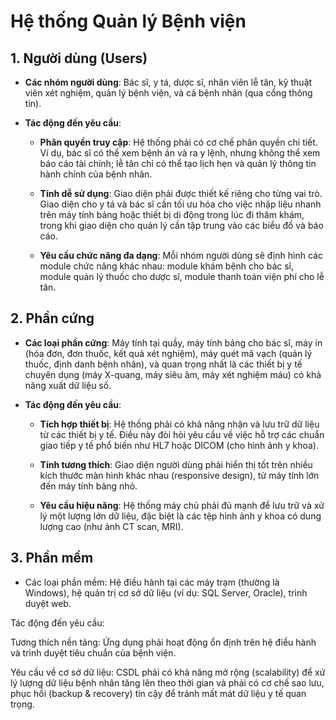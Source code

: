 # Hệ thống Quản lý Bệnh viện

## 1. Người dùng (Users)

- **Các nhóm người dùng**: Bác sĩ, y tá, dược sĩ, nhân viên lễ tân, kỹ thuật viên xét nghiệm, quản lý bệnh viện, và cả bệnh nhân (qua cổng thông tin).

- **Tác động đến yêu cầu**:

    - **Phân quyền truy cập**: Hệ thống phải có cơ chế phân quyền chi tiết. Ví dụ, bác sĩ có thể xem bệnh án và ra y lệnh, nhưng không thể xem báo cáo tài chính; lễ tân chỉ có thể tạo lịch hẹn và quản lý thông tin hành chính của bệnh nhân.

    - **Tính dễ sử dụng**: Giao diện phải được thiết kế riêng cho từng vai trò. Giao diện cho y tá và bác sĩ cần tối ưu hóa cho việc nhập liệu nhanh trên máy tính bảng hoặc thiết bị di động trong lúc đi thăm khám, trong khi giao diện cho quản lý cần tập trung vào các biểu đồ và báo cáo.

    - **Yêu cầu chức năng đa dạng**: Mỗi nhóm người dùng sẽ định hình các module chức năng khác nhau: module khám bệnh cho bác sĩ, module quản lý thuốc cho dược sĩ, module thanh toán viện phí cho lễ tân.

## 2. Phần cứng

- **Các loại phần cứng**: Máy tính tại quầy, máy tính bảng cho bác sĩ, máy in (hóa đơn, đơn thuốc, kết quả xét nghiệm), máy quét mã vạch (quản lý thuốc, định danh bệnh nhân), và quan trọng nhất là các thiết bị y tế chuyên dụng (máy X-quang, máy siêu âm, máy xét nghiệm máu) có khả năng xuất dữ liệu số.

- **Tác động đến yêu cầu**:

    - **Tích hợp thiết bị**: Hệ thống phải có khả năng nhận và lưu trữ dữ liệu từ các thiết bị y tế. Điều này đòi hỏi yêu cầu về việc hỗ trợ các chuẩn giao tiếp y tế phổ biến như HL7 hoặc DICOM (cho hình ảnh y khoa).

    - **Tính tương thích**: Giao diện người dùng phải hiển thị tốt trên nhiều kích thước màn hình khác nhau (responsive design), từ máy tính lớn đến máy tính bảng nhỏ.

    - **Yêu cầu hiệu năng**: Hệ thống máy chủ phải đủ mạnh để lưu trữ và xử lý một lượng lớn dữ liệu, đặc biệt là các tệp hình ảnh y khoa có dung lượng cao (như ảnh CT scan, MRI).

## 3. Phần mềm

- Các loại phần mềm: Hệ điều hành tại các máy trạm (thường là Windows), hệ quản trị cơ sở dữ liệu (ví dụ: SQL Server, Oracle), trình duyệt web.

Tác động đến yêu cầu:

Tương thích nền tảng: Ứng dụng phải hoạt động ổn định trên hệ điều hành và trình duyệt tiêu chuẩn của bệnh viện.

Yêu cầu về cơ sở dữ liệu: CSDL phải có khả năng mở rộng (scalability) để xử lý lượng dữ liệu bệnh nhân tăng lên theo thời gian và phải có cơ chế sao lưu, phục hồi (backup & recovery) tin cậy để tránh mất mát dữ liệu y tế quan trọng.